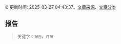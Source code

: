 :alarm_clock: 更新时间: 2025-03-27 04:43:37。[文章来源](/README.md)、[文章分类](/TAGS.md)

## 报告


> 关键字：`报告`、`月报`



